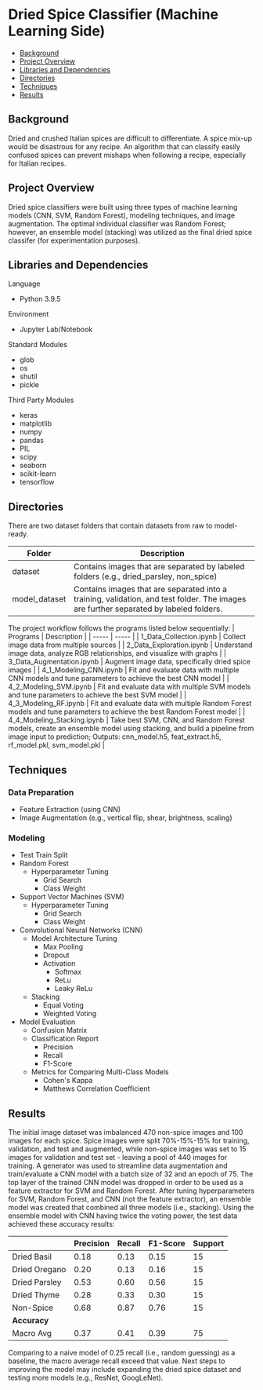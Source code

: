 # Dried Spice Classifier (Machine Learning Side)

* [Background](#background)
* [Project Overview](#project-overview)
* [Libraries and Dependencies](#libraries-and-dependencies)
* [Directories](#directories)
* [Techniques](#techniques)
* [Results](#results)

## Background
Dried and crushed Italian spices are difficult to differentiate. A spice mix-up would be disastrous for any recipe. An algorithm that can classify easily confused spices can prevent mishaps when following a recipe, especially for Italian recipes.

## Project Overview
Dried spice classifiers were built using three types of machine learning models (CNN, SVM, Random Forest), modeling techniques, and image augmentation. The optimal individual classifier was Random Forest; however, an ensemble model (stacking) was utilized as the final dried spice classifer (for experimentation purposes).


## Libraries and Dependencies
Language
- Python 3.9.5

Environment
- Jupyter Lab/Notebook

Standard Modules
- glob
- os
- shutil
- pickle

Third Party Modules
- keras
- matplotlib
- numpy
- pandas
- PIL
- scipy
- seaborn
- scikit-learn
- tensorflow

## Directories
There are two dataset folders that contain datasets from raw to model-ready.

| Folder | Description |
| ----- | ----- |
| dataset | Contains images that are separated by labeled folders (e.g., dried_parsley, non_spice) |
| model_dataset | Contains images that are separated into a training, validation, and test folder. The images are further separated by labeled folders. |

The project workflow follows the programs listed below sequentially:
| Programs | Description |
| ----- | ----- |
| 1_Data_Collection.ipynb | Collect image data from multiple sources |
| 2_Data_Exploration.ipynb | Understand image data, analyze RGB relationships, and visualize with graphs |
| 3_Data_Augmentation.ipynb | Augment image data, specifically dried spice images |
| 4_1_Modeling_CNN.ipynb | Fit and evaluate data with multiple CNN models and tune parameters to achieve the best CNN model |
| 4_2_Modeling_SVM.ipynb | Fit and evaluate data with multiple SVM models and tune parameters to achieve the best SVM model |
| 4_3_Modeling_RF.ipynb | Fit and evaluate data with multiple Random Forest models and tune parameters to achieve the best Random Forest model |
| 4_4_Modeling_Stacking.ipynb | Take best SVM, CNN, and Random Forest models, create an ensemble model using stacking, and build a pipeline from image input to prediction; Outputs: cnn_model.h5, feat_extract.h5,  rf_model.pkl, svm_model.pkl |

## Techniques
### Data Preparation
- Feature Extraction (using CNN)
- Image Augmentation (e.g., vertical flip, shear, brightness, scaling)

### Modeling
- Test Train Split
- Random Forest
  - Hyperparameter Tuning
    - Grid Search
    - Class Weight
- Support Vector Machines (SVM)
  - Hyperparameter Tuning
    - Grid Search
    - Class Weight
- Convolutional Neural Networks (CNN)
  - Model Architecture Tuning
    - Max Pooling
    - Dropout
    - Activation
      - Softmax
      - ReLu
      - Leaky ReLu
  - Stacking
    - Equal Voting
    - Weighted Voting
- Model Evaluation
  - Confusion Matrix
  - Classification Report
    - Precision
    - Recall
    - F1-Score
  - Metrics for Comparing Multi-Class Models
    - Cohen's Kappa
    - Matthews Correlation Coefficient

## Results
The initial image dataset was imbalanced 470 non-spice images and 100 images for each spice. Spice images were split 70%-15%-15% for training, validation, and test and augmented, while non-spice images was set to 15 images for validation and test set - leaving a pool of 440 images for training. A generator was used to streamline data augmentation and train/evaluate a CNN model with a batch size of 32 and an epoch of 75. The top layer of the trained CNN model was dropped in order to be used as a feature extractor for SVM and Random Forest. After tuning hyperparameters for SVM, Random Forest, and CNN (not the feature extractor), an ensemble model was created that combined all three models (i.e., stacking). Using the ensemble model with CNN having twice the voting power, the test data achieved these accuracy results:

|       | Precision | Recall | F1-Score | Support |
| ----- | ----- | ----- | ----- | ----- |
| Dried Basil | 0.18 | 0.13 | 0.15 | 15 |
| Dried Oregano | 0.20 | 0.13 | 0.16 | 15 |
| Dried Parsley | 0.53 | 0.60 | 0.56 | 15 |
| Dried Thyme | 0.28 | 0.33 | 0.30 | 15 |
| Non-Spice | 0.68 | 0.87 | 0.76 | 15 |
| **Accuracy** | | | | |
| Macro Avg| 0.37 | 0.41 | 0.39 | 75 |

Comparing to a naive model of 0.25 recall (i.e., random guessing) as a baseline, the macro average recall exceed that value. Next steps to improving the model may include expanding the dried spice dataset and testing more models (e.g., ResNet, GoogLeNet).
